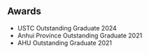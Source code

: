 ## Awards
<ul style="margin:0 0 5px;">
  <li><autocolor>USTC Outstanding Graduate 2024</autocolor></li>
  <li><autocolor>Anhui Province Outstanding Graduate 2021</autocolor></li>
  <li><autocolor>AHU Outstanding Graduate 2021</autocolor></li>
</ul>

